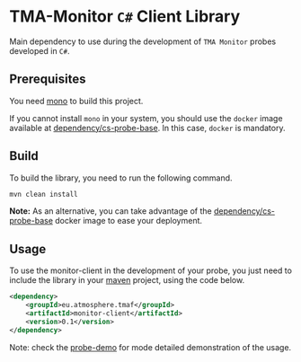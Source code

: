 # TMA-Monitor `C#` Client Library 

Main dependency to use during the development of `TMA Monitor` probes developed in `C#`.


## Prerequisites

You need [mono](https://www.mono-project.com/) to build this project.

If you cannot install `mono` in your system, you should use the `docker` image available at [dependency/cs-probe-base](../../dependency/cs-probe-base). In this case, `docker` is mandatory.


## Build

To build the library, you need to run the following command.

```sh
mvn clean install
```

**Note:** As an alternative, you can take advantage of the [dependency/cs-probe-base](../../dependency/cs-probe-base) docker image to ease your deployment.

## Usage

To use the monitor-client in the development of your probe, you just need to include the library in your [maven](https://maven.apache.org/) project, using the code below.

```xml
<dependency>
    <groupId>eu.atmosphere.tmaf</groupId>
    <artifactId>monitor-client</artifactId>
    <version>0.1</version>
</dependency>
```


Note: check the [probe-demo](../../probes/probe-demo) for mode detailed demonstration of the usage.
